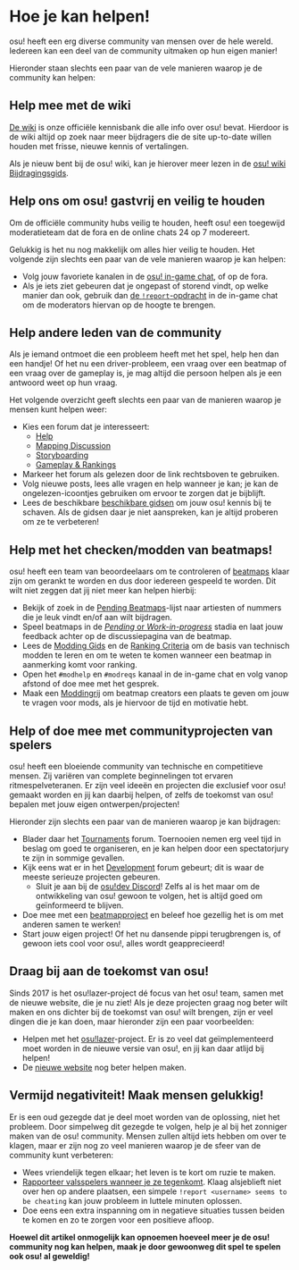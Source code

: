 # Hoe je kan helpen!

osu! heeft een erg diverse community van mensen over de hele wereld. Iedereen kan een deel van de community uitmaken op hun eigen manier! 

Hieronder staan slechts een paar van de vele manieren waarop je de community kan helpen:

## Help mee met de wiki

[De wiki](https://github.com/ppy/osu-wiki) is onze officiële kennisbank die alle info over osu! bevat. Hierdoor is de wiki altijd op zoek naar meer bijdragers die de site up-to-date willen houden met frisse, nieuwe kennis of vertalingen.

Als je nieuw bent bij de osu! wiki, kan je hierover meer lezen in de [osu! wiki Bijdragingsgids](/wiki/osu!_wiki_Contribution_Guide).

## Help ons om osu! gastvrij en veilig te houden

Om de officiële community hubs veilig te houden, heeft osu! een toegewijd moderatieteam dat de fora en de online chats 24 op 7 modereert. 

Gelukkig is het nu nog makkelijk om alles hier veilig te houden. Het volgende zijn slechts een paar van de vele manieren waarop je kan helpen:

- Volg jouw favoriete kanalen in de [osu! in-game chat](/wiki/Chat_Console), of op de fora.
- Als je iets ziet gebeuren dat je ongepast of storend vindt, op welke manier dan ook, gebruik dan [de `!report`-opdracht](/wiki/Reporting_Bad_Behaviour) in de in-game chat om de moderators hiervan op de hoogte te brengen.

## Help andere leden van de community

Als je iemand ontmoet die een probleem heeft met het spel, help hen dan een handje! Of het nu een driver-probleem, een vraag over een beatmap of een vraag over de gameplay is, je mag altijd die persoon helpen als je een antwoord weet op hun vraag.

Het volgende overzicht geeft slechts een paar van de manieren waarop je mensen kunt helpen weer:

- Kies een forum dat je interesseert:
  - [Help](https://osu.ppy.sh/community/forums/5)
  - [Mapping Discussion](https://osu.ppy.sh/community/forums/56)
  - [Storyboarding](https://osu.ppy.sh/community/forums/20)
  - [Gameplay & Rankings](https://osu.ppy.sh/community/forums/13)
- Markeer het forum als gelezen door de link rechtsboven te gebruiken.
- Volg nieuwe posts, lees alle vragen en help wanneer je kan; je kan de ongelezen-icoontjes gebruiken om ervoor te zorgen dat je bijblijft.
- Lees de beschikbare [beschikbare gidsen](/wiki/Guides) om jouw osu! kennis bij te schaven. Als de gidsen daar je niet aanspreken, kan je altijd proberen om ze te verbeteren!

## Help met het checken/modden van beatmaps!

osu! heeft een team van beoordeelaars om te controleren of [beatmaps](/wiki/Beatmaps) klaar zijn om gerankt te worden en dus door iedereen gespeeld te worden. Dit wilt niet zeggen dat jij niet meer kan helpen hierbij:

- Bekijk of zoek in de [Pending Beatmaps](https://osu.ppy.sh/beatmapsets?s=pending)-lijst naar artiesten of nummers die je leuk vindt en/of aan wilt bijdragen.
- Speel beatmaps in de [*Pending* or *Work-in-progress*](/wiki/Beatmaps#work-in-progress-and-pending) stadia en laat jouw feedback achter op de discussiepagina van de beatmap.
- Lees de [Modding Gids](/wiki/Modding) en de [Ranking Criteria](/wiki/Ranking_Criteria) om de basis van technisch modden te leren en om te weten te komen wanneer een beatmap in aanmerking komt voor ranking.
- Open het `#modhelp` en `#modreqs` kanaal in de in-game chat en volg vanop afstond of doe mee met het gesprek.
- Maak een [Moddingrij](https://osu.ppy.sh/community/forums/60) om beatmap creators een plaats te geven om jouw te vragen voor mods, als je hiervoor de tijd en motivatie hebt.

## Help of doe mee met communityprojecten van spelers

osu! heeft een bloeiende community van technische en competitieve mensen. Zij variëren van complete beginnelingen tot ervaren ritmespelveteranen. Er zijn veel ideeën en projecten die exclusief voor osu! gemaakt worden en jij kan daarbij helpen, of zelfs de toekomst van osu! bepalen met jouw eigen ontwerpen/projecten!

Hieronder zijn slechts een paar van de manieren waarop je kan bijdragen:

- Blader daar het [Tournaments](https://osu.ppy.sh/community/forums/55) forum. Toernooien nemen erg veel tijd in beslag om goed te organiseren, en je kan helpen door een spectatorjury te zijn in sommige gevallen.
- Kijk eens wat er in het [Development](https://osu.ppy.sh/community/forums/2) forum gebeurt; dit is waar de meeste serieuze projecten gebeuren.
  - Sluit je aan bij de [osu!dev Discord](https://discord.gg/ppy)! Zelfs al is het maar om de ontwikkeling van osu! gewoon te volgen, het is altijd goed om geïnformeerd te blijven.
- Doe mee met een [beatmapproject](https://osu.ppy.sh/community/forums/53) en beleef hoe gezellig het is om met anderen samen te werken!
- Start jouw eigen project! Of het nu dansende pippi terugbrengen is, of gewoon iets cool voor osu!, alles wordt geapprecieerd!

## Draag bij aan de toekomst van osu!

Sinds 2017 is het osu!lazer-project dé focus van het osu! team, samen met de nieuwe website, die je nu ziet! Als je deze projecten graag nog beter wilt maken en ons dichter bij de toekomst van osu! wilt brengen, zijn er veel dingen die je kan doen, maar hieronder zijn een paar voorbeelden: 

- Helpen met het [osu!lazer](https://github.com/ppy/osu)-project. Er is zo veel dat geïmplementeerd moet worden in de nieuwe versie van osu!, en jij kan daar atlijd bij helpen!
- De [nieuwe website](https://github.com/ppy/osu-web) nog beter helpen maken.

## Vermijd negativiteit! Maak mensen gelukkig!

Er is een oud gezegde dat je deel moet worden van de oplossing, niet het probleem. Door simpelweg dit gezegde te volgen, help je al bij het zonniger maken van de osu! community. Mensen zullen altijd iets hebben om over te klagen, maar er zijn nog zo veel manieren waarop je de sfeer van de community kunt verbeteren:

- Wees vriendelijk tegen elkaar; het leven is te kort om ruzie te maken.
- [Rapporteer valsspelers wanneer je ze tegenkomt](/wiki/Reporting_Bad_Behaviour/Handling_Foul_Play). Klaag alsjeblieft niet over hen op andere plaatsen, een simpele `!report <username> seems to be cheating` kan jouw probleem in luttele minuten oplossen.
- Doe eens een extra inspanning om in negatieve situaties tussen beiden te komen en zo te zorgen voor een positieve afloop.

**Hoewel dit artikel onmogelijk kan opnoemen hoeveel meer je de osu! community nog kan helpen, maak je door gewoonweg dit spel te spelen ook osu! al geweldig!**
